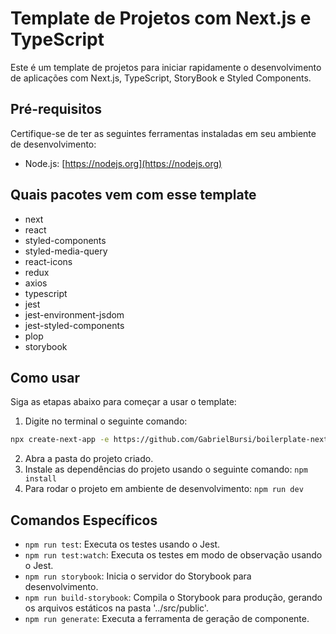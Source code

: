 # Template de Projetos com Next.js e TypeScript
Este é um template de projetos para iniciar rapidamente o desenvolvimento de aplicações com Next.js, TypeScript, StoryBook e Styled Components.

## Pré-requisitos

Certifique-se de ter as seguintes ferramentas instaladas em seu ambiente de desenvolvimento:

- Node.js: [https://nodejs.org](https://nodejs.org)

## Quais pacotes vem com esse template
* next
* react
* styled-components
* styled-media-query
* react-icons
* redux
* axios
* typescript
* jest
* jest-environment-jsdom
* jest-styled-components
* plop
* storybook

## Como usar
Siga as etapas abaixo para começar a usar o template:

1. Digite no terminal o seguinte comando: 
```bash
npx create-next-app -e https://github.com/GabrielBursi/boilerplate-next-approuter nome-do-projeto
```
2. Abra a pasta do projeto criado.
3. Instale as dependências do projeto usando o seguinte comando: 
`npm install`
4. Para rodar o projeto em ambiente de desenvolvimento: 
`npm run dev`
## Comandos Específicos 

- `npm run test`: Executa os testes usando o Jest.
- `npm run test:watch`: Executa os testes em modo de observação usando o Jest.
- `npm run storybook`: Inicia o servidor do Storybook para desenvolvimento.
- `npm run build-storybook`: Compila o Storybook para produção, gerando os arquivos estáticos na pasta '../src/public'.
- `npm run generate`: Executa a ferramenta de geração de componente.
